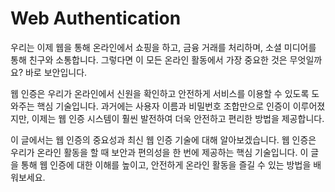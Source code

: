 # Web Authentication

우리는 이제 웹을 통해 온라인에서 쇼핑을 하고, 금융 거래를 처리하며, 소셜 미디어를 통해 친구와 소통합니다. 그렇다면 이 모든 온라인 활동에서 가장 중요한 것은 무엇일까요? 바로 보안입니다.

웹 인증은 우리가 온라인에서 신원을 확인하고 안전하게 서비스를 이용할 수 있도록 도와주는 핵심 기술입니다. 과거에는 사용자 이름과 비밀번호 조합만으로 인증이 이루어졌지만, 이제는 웹 인증 시스템이 훨씬 발전하여 더욱 안전하고 편리한 방법을 제공합니다.

이 글에서는 웹 인증의 중요성과 최신 웹 인증 기술에 대해 알아보겠습니다. 웹 인증은 우리가 온라인 활동을 할 때 보안과 편의성을 한 번에 제공하는 핵심 기술입니다. 이 글을 통해 웹 인증에 대한 이해를 높이고, 안전하게 온라인 활동을 즐길 수 있는 방법을 배워보세요.


